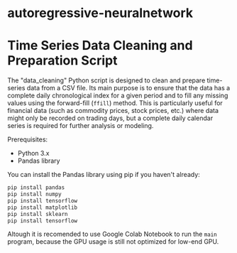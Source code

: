 # autoregressive-neuralnetwork

# Time Series Data Cleaning and Preparation Script
The "data_cleaning" Python script is designed to clean and prepare time-series data from a CSV file. Its main purpose is to ensure that the data has a complete daily chronological index for a given period and to fill any missing values using the forward-fill (`ffill`) method. This is particularly useful for financial data (such as commodity prices, stock prices, etc.) where data might only be recorded on trading days, but a complete daily calendar series is required for further analysis or modeling.

Prerequisites:
* Python 3.x
* Pandas library

You can install the Pandas library using pip if you haven't already:
```bash
pip install pandas
pip install numpy
pip install tensorflow
pip install matplotlib
pip install sklearn
pip install tensorflow
```
Altough it is recomended to use Google Colab Notebook to run the `main` program, because the GPU usage is still not optimized for low-end GPU.
